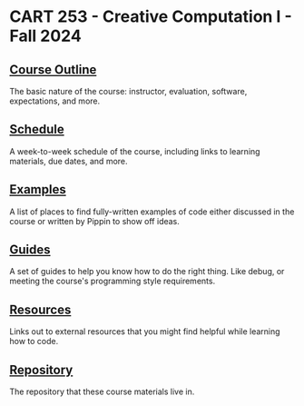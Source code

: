 # CART 253 - Creative Computation I - Fall 2024

## [Course Outline](./outline.md)

The basic nature of the course: instructor, evaluation, software, expectations, and more.

## [Schedule](./schedule)

A week-to-week schedule of the course, including links to learning materials, due dates, and more.

## [Examples](./examples/)

A list of places to find fully-written examples of code either discussed in the course or written by Pippin to show off ideas.

## [Guides](./guides/)

A set of guides to help you know how to do the right thing. Like debug, or meeting the course's programming style requirements.

## [Resources](./resources.md)

Links out to external resources that you might find helpful while learning how to code.

## [Repository](https://www.github.com/pippinbarr/cart253/)

The repository that these course materials live in.


